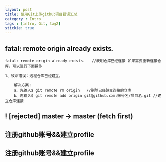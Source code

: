 ```yaml
---
layout: post
title: 使用Git上传github项目错误汇总
category : Intro
tags : [intro, Git, tag2]
stickie: true
---
```


## fatal: remote origin already exists.   

	fatal: remote origin already exists.   //表明仓库已经连接 如果需要重新连接仓库，可以进行下面操作

	1、致命错误：远程仓库已经建立。  

		解决方案：
		a、先输入$ git remote rm origin   //删除已经建立连接的仓库
		b、再输入$ git remote add origin git@github.com:账号名/项目名.git //建立仓库连接

##  ! [rejected]        master -> master (fetch first)


## 注册github账号&&建立profile

## 注册github账号&&建立profile